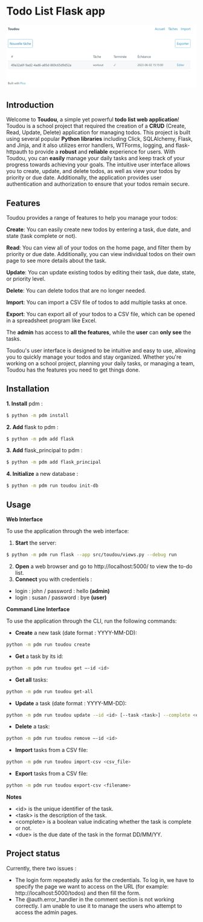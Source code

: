 # Todo List Flask app
<img src="visual.png">


## Introduction
Welcome to **Toudou**, a simple yet powerful **todo list web application**! Toudou is a school project that required the creation of a **CRUD** (Create, Read, Update, Delete) application for managing todos. This project is built using several popular **Python libraries** including Click, SQLAlchemy, Flask, and Jinja, and it also utilizes error handlers, WTForms, logging, and flask-httpauth to provide a **robust** and **reliable** experience for users.
With Toudou, you can **easily** manage your daily tasks and keep track of your progress towards achieving your goals. The intuitive user interface allows you to create, update, and delete todos, as well as view your todos by priority or due date. Additionally, the application provides user authentication and authorization to ensure that your todos remain secure.

## Features
Toudou provides a range of features to help you manage your todos:

**Create**: You can easily create new todos by entering a task, due date, and state (task complete or not).

**Read**: You can view all of your todos on the home page, and filter them by priority or due date. Additionally, you can view individual todos on their own page to see more details about the task.

**Update**: You can update existing todos by editing their task, due date, state, or priority level.

**Delete**: You can delete todos that are no longer needed.

**Import**: You can import a CSV file of todos to add multiple tasks at once.

**Export**: You can export all of your todos to a CSV file, which can be opened in a spreadsheet program like Excel.

The **admin** has access to **all the features**, while the **user** can **only see** the tasks.

Toudou's user interface is designed to be intuitive and easy to use, allowing you to quickly manage your todos and stay organized. Whether you're working on a school project, planning your daily tasks, or managing a team, Toudou has the features you need to get things done.

## Installation

**1. Install** pdm :
```bash
$ python -m pdm install
```
**2. Add** flask to pdm :
```bash
$ python -m pdm add flask
```
**3. Add** flask_principal to pdm :
```bash
$ python -m pdm add flask_principal
```
**4. Initialize** a new database :
```bash
$ python -m pdm run toudou init-db
```

## Usage


**Web Interface**

To use the application through the web interface:
1. **Start** the server: 
```bash
$ python -m pdm run flask --app src/toudou/views.py --debug run
```
2. **Open** a web browser and go to http://localhost:5000/ to view the to-do list.
3. **Connect** you with credentiels :
- login : john / password : hello **(admin)** 
- login : susan / password : bye **(user)** 

**Command Line Interface**

To use the application through the CLI, run the following commands:
- **Create** a new task (date format : YYYY-MM-DD):
```bash 
python -m pdm run toudou create
```
- **Get** a task by its id: 
```bash
python -m pdm run toudou get –-id <id>
```
- **Get all** tasks: 
```bash
python -m pdm run toudou get-all
```
- **Update** a task (date format : YYYY-MM-DD): 
```bash
python -m pdm run toudou update -–id <id> [--task <task>] --complete <complete> [--due <due>]
```
- **Delete** a task:
```bash
python -m pdm run toudou remove –-id <id>
```

- **Import** tasks from a CSV file: 
```bash
python -m pdm run toudou import-csv <csv_file>
```
- **Export** tasks from a CSV file: 
```bash
python -m pdm run toudou export-csv <filename>
```

**Notes**

- \<id> is the unique identifier of the task.
- \<task> is the description of the task.
- \<complete> is a boolean value indicating whether the task is complete or not.
- \<due> is the due date of the task in the format DD/MM/YY.

## Project status

Currently, there two issues : 

- The login form repeatedly asks for the credentials. To log in, we have to specify the page we want to access on the URL (for example: http://localhost:5000/todos) and then fill the form.
- The @auth.error_handler in the comment section is not working correctly. I am unable to use it to manage the users who attempt to access the admin pages.
